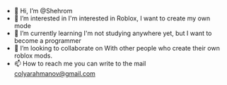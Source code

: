 - 👋 Hi, I’m @Shehrom
- 👀 I’m interested in I'm interested in Roblox, I want to create my own mode
- 🌱 I’m currently learning I'm not studying anywhere yet, but I want to become a programmer
- 💞️ I’m looking to collaborate on With other people who create their own roblox mods.
- 📫 How to reach me you can write to the mail colyarahmanov@gmail.com

<!---
Shehrom/Shehrom is a ✨ special ✨ repository because its `README.md` (this file) appears on your GitHub profile.
You can click the Preview link to take a look at your changes.
--->

